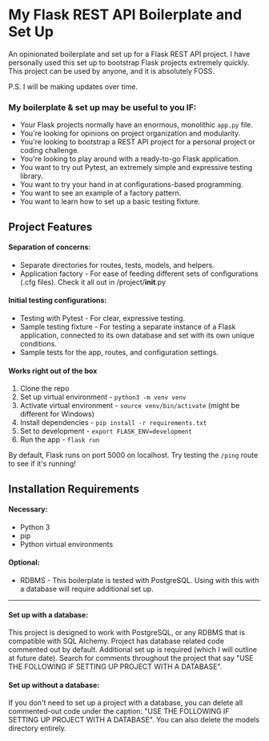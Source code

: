 # My Flask REST API Boilerplate and Set Up

An opinionated boilerplate and set up for a Flask REST API project. I have personally used this set up to bootstrap Flask projects extremely quickly. This project can be used by anyone, and it is absolutely FOSS.

P.S.  I will be making updates over time. 

### My boilerplate & set up may be useful to you IF:
- Your Flask projects normally have an enormous, monolithic `app.py` file.
- You're looking for opinions on project organization and modularity.
- You're looking to bootstrap a REST API project for a personal project or coding challenge.
- You're looking to play around with a ready-to-go Flask application.
- You want to try out Pytest, an extremely simple and expressive testing library.
- You want to try your hand in at configurations-based programming.
- You want to see an example of a factory pattern.
- You want to learn how to set up a basic testing fixture.

## Project Features

#### Separation of concerns:
- Separate directories for routes, tests, models, and helpers.
- Application factory - For ease of feeding different sets of configurations (.cfg files). Check it all out in /project/__init__.py

#### Initial testing configurations:
- Testing with Pytest - For clear, expressive testing.
- Sample testing fixture - For testing a separate instance of a Flask application, connected to its own database and set with its own unique conditions.
- Sample tests for the app, routes, and configuration settings.

#### Works right out of the box
1. Clone the repo
2. Set up virtual environment - `python3 -m venv venv`
3. Activate virtual environment - `source venv/bin/activate` (might be different for Windows)
4. Install dependencies - `pip install -r requirements.txt`
5. Set to development - `export FLASK_ENV=development`
6. Run the app - `flask run`

By default, Flask runs on port 5000 on localhost. Try testing the `/ping` route to see if it's running!

## Installation Requirements
#### Necessary:
- Python 3
- pip
- Python virtual environments

#### Optional:
- RDBMS - This boilerplate is tested with PostgreSQL. Using with this with a database will require additional set up.

------------



#### Set up with a database:
This project is designed to work with PostgreSQL, or any RDBMS that is compatible with SQL Alchemy. Project has database related code commented out by default. Additional set up is required (which I will outline at future date). Search for comments throughout the project that say "USE THE FOLLOWING IF SETTING UP PROJECT WITH A DATABASE".

#### Set up without a database:
If you don't need to set up a project with a database, you can delete all commented-out code under the caption: "USE THE FOLLOWING IF SETTING UP PROJECT WITH A DATABASE". You can also delete the models directory entirely. 
